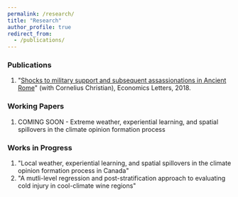 ```yaml
---
permalink: /research/
title: "Research"
author_profile: true
redirect_from: 
  - /publications/
---
```






 
### Publications

1. "[Shocks to military support and subsequent assassionations in Ancient Rome](https://www.sciencedirect.com/science/article/abs/pii/S0165176518302532)" (with Cornelius Christian), Economics Letters, 2018. 


### Working Papers

1. COMING SOON - Extreme weather, experiential learning, and spatial spillovers in the climate opinion formation process


### Works in Progress

1. "Local weather, experiential learning, and spatial spillovers in the climate opinion formation process in Canada"
2. "A mutli-level regression and post-stratification approach to evaluating cold injury in cool-climate wine regions"




